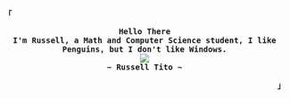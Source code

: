 <!-- Rxyhn's Aesthetic GitHub Profile -->
<div align="justify">

<!-- Profile -->
<p align="left"><strong><samp>「</samp></strong></p>
  <p align="center">
    <samp>
      <b>
        Hello There
      <br>
        I'm Russell,  a Math and Computer Science student, I like Penguins, but I don't like Windows.
      </b>
      <br>
        <image src="https://readme-typing-svg.herokuapp.com?font=Iosevka&size=16&color=6791c9&center=true&width=510&height=45&lines=I+code+aesthetic+programs+and+resolve+math+problems.">
      <br>
      <b>
        ~ Russell Tito ~
      </b>
    </samp>
  </p>
<p align="right"><strong><samp>」</samp></strong></p>

<br>

</div>
